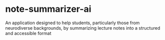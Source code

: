 # note-summarizer-ai
 An application designed to help students, particularly those from neurodiverse backgrounds, by summarizing lecture notes into a structured and accessible format
